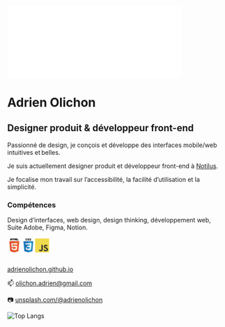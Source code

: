 <!--
**adrienolichon/adrienolichon** is a ✨ _special_ ✨ repository because its `README.md` (this file) appears on your GitHub profile.
-->

<img align="center" src="/metrics.plugin.isocalendar.svg" alt="Metrics" width="400">


# Adrien Olichon

## Designer produit & développeur front-end

Passionné de design, je conçois et développe des interfaces mobile/web intuitives et belles.

Je suis actuellement designer produit et développeur front-end à <a href="https://www.notilus.fr/">Notilus</a>. 

Je focalise mon travail sur l’accessibilité, la facilité d’utilisation et la simplicité.
<br>
### Compétences
Design d’interfaces, web design, design thinking, développement web, Suite Adobe, Figma, Notion. 
<br>
<br>
<img align="left" alt="HTML5" width="32px" src="https://github.com/adrienolichon/adrienolichon/blob/main/icons/html.png" />
<img align="left" alt="CSS3" width="32px" src="https://raw.githubusercontent.com/adrienolichon/adrienolichon/main/icons/css.png" />
<img align="left" alt="JavaScript" width="32px" src="https://github.com/adrienolichon/adrienolichon/blob/main/icons/javascript.png" />

<br><br>

<a href="https://adrienolichon.github.io">adrienolichon.github.io</a>

📫  <a href="mailto:olichon.adrien@gmail.com">olichon.adrien@gmail.com</a>

📷 <a href="https://unsplash.com/@adrienolichon">unsplash.com/@adrienolichon</a>

![Top Langs](https://github-readme-stats.vercel.app/api/top-langs/?username=adrienolichon)
